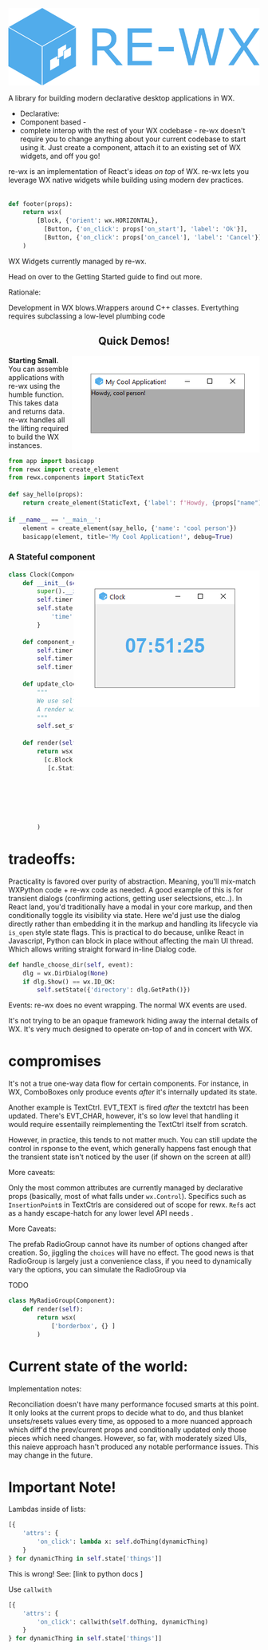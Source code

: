 <p align="center">
  <img src="https://github.com/chriskiehl/re-wx-images/raw/images/logo/rewx.png"> 
</p>

A library for building modern declarative desktop applications in WX.

 * Declarative: 
 * Component based -  
 * complete interop with the rest of your WX codebase - re-wx doesn't require you to change anything about your current codebase to start using it. Just create a component, attach it to an existing set of WX widgets, and off you go! 
 
re-wx is an implementation of React's ideas _on top_ of WX. re-wx lets you leverage WX native widgets while building using modern dev practices.   





```python

def footer(props): 
    return wsx(
        [Block, {'orient': wx.HORIZONTAL}, 
          [Button, {'on_click': props['on_start'], 'label': 'Ok'}],
          [Button, {'on_click': props['on_cancel'], 'label': 'Cancel'}]]
    )
```

WX Widgets currently managed by re-wx. 



Head on over to the Getting Started guide to find out more. 

Rationale: 

Development in WX blows.Wrappers around C++ classes. Evertything requires subclassing a low-level plumbing code 

<h2 align="center">Quick Demos!</h2>

<img src="https://github.com/chriskiehl/re-wx-images/raw/images/screenshots/hello-world.png" align=right >

**Starting Small.** You can assemble applications with re-wx using the humble function. This takes data and returns data. re-wx handles all the lifting required to build the WX instances. 

```python
from app import basicapp
from rewx import create_element
from rewx.components import StaticText

def say_hello(props):
    return create_element(StaticText, {'label': f'Howdy, {props["name"]}!'})

if __name__ == '__main__':
    element = create_element(say_hello, {'name': 'cool person'})
    basicapp(element, title='My Cool Application!', debug=True)
```  


### A Stateful component 

<img src="https://github.com/chriskiehl/re-wx-images/raw/images/screenshots/clock.png" align=right >

```python
class Clock(Component):
    def __init__(self, props):
        super().__init__(props)
        self.timer = None
        self.state = {
            'time': datetime.datetime.now()
        }

    def component_did_mount(self):
        self.timer = wx.Timer()
        self.timer.Notify = self.update_clock
        self.timer.Start(milliseconds=1000)

    def update_clock(self):
        """
        We use self.set_state to modify the internal state of the component.
        A render will happen when state or props change, causing the UI to update.
        """
        self.set_state({'time': datetime.datetime.now()})

    def render(self):
        return wsx(
          [c.Block, {},
           [c.StaticText, {'label': self.state['time'].strftime('%I:%M:%S'),
                           'name': 'ClockFace',
                           'foreground_color': '#51acebff',
                           'font': big_ol_font(),
                           'proporton': 1,
                           'flag': wx.CENTER | wx.ALL,
                           'border': 60}]]
        )
```

# tradeoffs:

Practicality is favored over purity of abstraction. Meaning, you'll mix-match WXPython code + re-wx code as needed. A good example of this is for transient dialogs (confirming actions, getting user selectsions, etc..). In React land, you'd traditionally have a modal in your core markup, and then conditionally toggle its visibility via state. Here we'd just use the dialog directly rather than embedding it in the markup and handling its lifecycle via `is_open` style state flags. This is practical to do because, unlike React in Javascript, Python can block in place without affecting the main UI thread. Which allows writing 
straight forward in-line Dialog code.  

```python
def handle_choose_dir(self, event): 
    dlg = wx.DirDialog(None)
    if dlg.Show() == wx.ID_OK:
        self.setState({'directory': dlg.GetPath()})
``` 

Events: re-wx does no event wrapping. The normal WX events are used. 

It's not trying to be an opaque framework hiding away the internal details of WX. It's very much designed to operate on-top of and in concert with WX. 

# compromises

It's not a true one-way data flow for certain components. For instance, in WX, ComboBoxes only produce events _after_ it's internally updated its state. 

Another example is TextCtrl. EVT_TEXT is fired _after_ the textctrl has been updated. There's EVT_CHAR, however, it's so low level that handling it would require essentailly reimplementing the TextCtrl itself from scratch. 

However, in practice, this tends to not matter much. You can still update the control in rsponse to the event, which generally happens fast enough that the transient state isn't noticed by the user (if shown on the screen at all!)


More caveats: 

Only the most common attributes are currently managed by declarative props (basically, most of what falls under `wx.Control`). Specifics such as `InsertionPoint`s in TextCtrls are considered out of scope for rewx. `Ref`s act as a handy escape-hatch for any lower level API needs .

More Caveats: 

The prefab RadioGroup cannot have its number of options changed after creation. So, jiggling the `choices` will have no effect. The good news is that RadioGroup is largely just a convenience class, if you need to dynamically vary the options, you can simulate the RadioGroup via 

TODO
```python
class MyRadioGroup(Component): 
    def render(self):
        return wsx(
            ['borderbox', {} ]
        )


``` 



# Current state of the world: 

Implementation notes: 

Reconciliation doesn't have many performance focused smarts at this point. It only looks at the current props to decide what to do, and thus blanket unsets/resets values every time, as opposed to a more nuanced approach which diff'd the prev/current props and conditionally updated only those pieces which need changes. However, so far, with moderately sized UIs, this naieve approach hasn't produced any notable performance issues. This may change in the future.  
 


# Important Note!

Lambdas inside of lists: 

```python
[{
    'attrs': {
        'on_click': lambda x: self.doThing(dynamicThing) 
    }
} for dynamicThing in self.state['things']]
```

This is wrong! See: [link to python docs ]

Use `callwith`
```python
[{
    'attrs': {
        'on_click': callwith(self.doThing, dynamicThing) 
    }
} for dynamicThing in self.state['things']]

```

